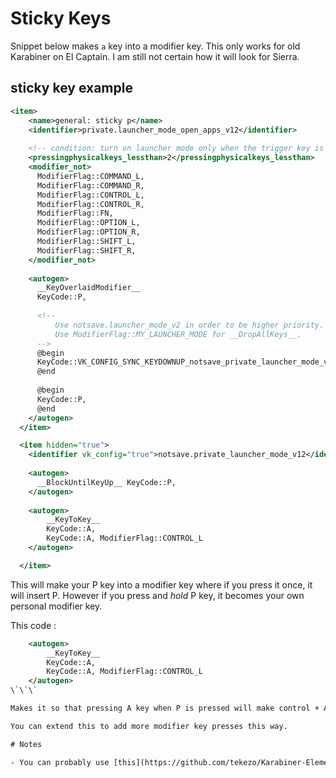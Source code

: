 # Sticky Keys

Snippet below makes `a` key into a modifier key. This only works for old Karabiner on El Captain. I am still not certain how it will look for Sierra.

## sticky key example

```XML
<item>
	<name>general: sticky p</name>
	<identifier>private.launcher_mode_open_apps_v12</identifier>
	
	<!-- condition: turn on launcher mode only when the trigger key is pressed without other keys. -->
	<pressingphysicalkeys_lessthan>2</pressingphysicalkeys_lessthan>
	<modifier_not>
	  ModifierFlag::COMMAND_L,
	  ModifierFlag::COMMAND_R,
	  ModifierFlag::CONTROL_L,
	  ModifierFlag::CONTROL_R,
	  ModifierFlag::FN,
	  ModifierFlag::OPTION_L,
	  ModifierFlag::OPTION_R,
	  ModifierFlag::SHIFT_L,
	  ModifierFlag::SHIFT_R,
	</modifier_not>
	
	<autogen>
	  __KeyOverlaidModifier__
	  KeyCode::P,
	
	  <!--
	      Use notsave.launcher_mode_v2 in order to be higher priority.
	      Use ModifierFlag::MY_LAUNCHER_MODE for __DropAllKeys__.
	  -->
	  @begin
	  KeyCode::VK_CONFIG_SYNC_KEYDOWNUP_notsave_private_launcher_mode_v12, ModifierFlag::MY_LAUNCHER_MODE,
	  @end
	
	  @begin
	  KeyCode::P,
	  @end
	</autogen>
  </item>

  <item hidden="true">
	<identifier vk_config="true">notsave.private_launcher_mode_v12</identifier>
	
	<autogen>
	  __BlockUntilKeyUp__ KeyCode::P,
	</autogen>
	
	<autogen>
	    __KeyToKey__
	    KeyCode::A,
	    KeyCode::A, ModifierFlag::CONTROL_L
	</autogen>

  </item>
```

This will make your P key into a modifier key where if you press it once, it will insert P. However if you press and _hold_ P key, it becomes your own personal modifier key. 

This code : 

```XML
	<autogen>
	    __KeyToKey__
	    KeyCode::A,
	    KeyCode::A, ModifierFlag::CONTROL_L
	</autogen>
\`\`\`

Makes it so that pressing A key when P is pressed will make control + A action.

You can extend this to add more modifier key presses this way.

# Notes

- You can probably use [this](https://github.com/tekezo/Karabiner-Elements/issues/926) to achieve this behaviour on Sierra but I have not tested it.